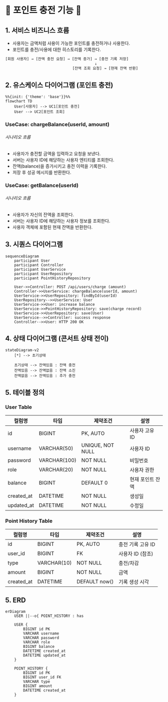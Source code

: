 # 🎵 포인트 충전 기능 🎵

## 1. 서비스 비즈니스 흐름
- 사용자는 금액처럼 사용이 가능한 포인트를 충전하거나 사용한다.
- 포인트를 충전/사용에 대한 히스토리를 기록한다.
```bash
[회원 사용자] → [잔액 충전 요청] → [잔액 증가] → [충전 기록 저장]  
                                        ↓  
                              [잔액 조회 요청] → [현재 잔액 반환]
```

## 2. 유스케이스 다이어그램 (포인트 충전)
```mermaid
%%{init: {'theme': 'base'}}%%
flowchart TD
    User[사용자] --> UC1[포인트 충전]
    User --> UC2[포인트 조회]
```
### UseCase: chargeBalance(userId, amount)
###### 시나리오 흐름
- 사용자가 충전할 금액을 입력하고 요청을 보낸다.
- 서버는 사용자 ID에 해당하는 사용자 엔티티를 조회한다.
- 잔액(balance)을 증가시키고 충전 이력을 기록한다.
- 저장 후 성공 메시지를 반환한다.

### UseCase: getBalance(userId)
###### 시나리오 흐름
- 사용자가 자신의 잔액을 조회한다.
- 서버는 사용자 ID에 해당하는 사용자 정보를 조회한다.
- 사용자 객체에 포함된 현재 잔액을 반환한다.

## 3. 시퀀스 다이어그램
```mermaid
sequenceDiagram
    participant User
    participant Controller
    participant UserService
    participant UserRepository
    participant PointHistoryRepository

    User->>Controller: POST /api/users/charge (amount)
    Controller->>UserService: chargeBalance(userId, amount)
    UserService->>UserRepository: findById(userId)
    UserRepository-->>UserService: User
    UserService->>User: increase balance
    UserService->>PointHistoryRepository: save(charge record)
    UserService->>UserRepository: save(User)
    UserService-->>Controller: success response
    Controller-->>User: HTTP 200 OK
```

## 4. 상태 다이어그램 (콘서트 상태 전이)
```mermaid
stateDiagram-v2
    [*] --> 초기상태

    초기상태 --> 잔액있음 : 잔액 충전
    잔액있음 --> 잔액없음 : 잔액 소진
    잔액없음 --> 잔액있음 : 추가 충전
```

## 5. 테이블 정의

### User Table
| 컬럼명         | 타입           | 제약조건             | 설명        |
|-------------|--------------|------------------|-----------|
| id          | BIGINT       | PK, AUTO         | 사용자 고유 ID |
| username    | VARCHAR(50)  | UNIQUE, NOT NULL | 사용자 ID    |
| password    | VARCHAR(100) | NOT NULL         | 비밀번호      |
| role        | VARCHAR(20)  | NOT NULL         | 사용자 권한    |
| balance     | BIGINT       | DEFAULT 0        | 현재 포인트 잔액 |
| created\_at | DATETIME     | NOT NULL         | 생성일       |
| updated\_at | DATETIME     | NOT NULL         | 수정일       |

### Point History Table
| 컬럼명         | 타입          | 제약조건          | 설명          |
|-------------|-------------|---------------|-------------|
| id          | BIGINT      | PK, AUTO      | 충전 기록 고유 ID |
| user\_id    | BIGINT      | FK            | 사용자 ID (참조) |
| type        | VARCHAR(10) | NOT NULL      | 충전/차감       |
| amount      | BIGINT      | NOT NULL      | 금액          |
| created\_at | DATETIME    | DEFAULT now() | 기록 생성 시각    |

## 5. ERD
```mermaid
erDiagram
    USER ||--o{ POINT_HISTORY : has

    USER {
        BIGINT id PK
        VARCHAR username
        VARCHAR password
        VARCHAR role
        BIGINT balance
        DATETIME created_at
        DATETIME updated_at
    }

    POINT_HISTORY {
        BIGINT id PK
        BIGINT user_id FK
        VARCHAR type
        BIGINT amount
        DATETIME created_at
    }
```
